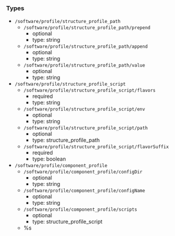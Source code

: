 ### Types

- `/software/profile/structure_profile_path`
    - `/software/profile/structure_profile_path/prepend`
        - optional
        - type: string
    - `/software/profile/structure_profile_path/append`
        - optional
        - type: string
    - `/software/profile/structure_profile_path/value`
        - optional
        - type: string
- `/software/profile/structure_profile_script`
    - `/software/profile/structure_profile_script/flavors`
        - required
        - type: string
    - `/software/profile/structure_profile_script/env`
        - optional
        - type: string
    - `/software/profile/structure_profile_script/path`
        - optional
        - type: structure_profile_path
    - `/software/profile/structure_profile_script/flavorSuffix`
        - required
        - type: boolean
- `/software/profile/component_profile`
    - `/software/profile/component_profile/configDir`
        - optional
        - type: string
    - `/software/profile/component_profile/configName`
        - optional
        - type: string
    - `/software/profile/component_profile/scripts`
        - optional
        - type: structure_profile_script
  - %s
